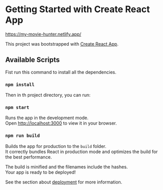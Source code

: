 # Getting Started with Create React App

https://my-movie-hunter.netlify.app/

This project was bootstrapped with [Create React App](https://github.com/facebook/create-react-app).

## Available Scripts

Fist run this command to install all the dependencies. 

### `npm install`


Then in th project directory, you can run:

### `npm start`

Runs the app in the development mode.\
Open [http://localhost:3000](http://localhost:3000) to view it in your browser.

### `npm run build`

Builds the app for production to the `build` folder.\
It correctly bundles React in production mode and optimizes the build for the best performance.

The build is minified and the filenames include the hashes.\
Your app is ready to be deployed!

See the section about [deployment](https://facebook.github.io/create-react-app/docs/deployment) for more information.


